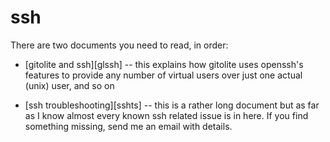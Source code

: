 # ssh

There are two documents you need to read, in order:

  * [gitolite and ssh][glssh] -- this explains how gitolite uses openssh's
    features to provide any number of virtual users over just one actual
    (unix) user, and so on

  * [ssh troubleshooting][sshts] -- this is a rather long document but as far
    as I know almost every known ssh related issue is in here.  If you find
    something missing, send me an email with details.
